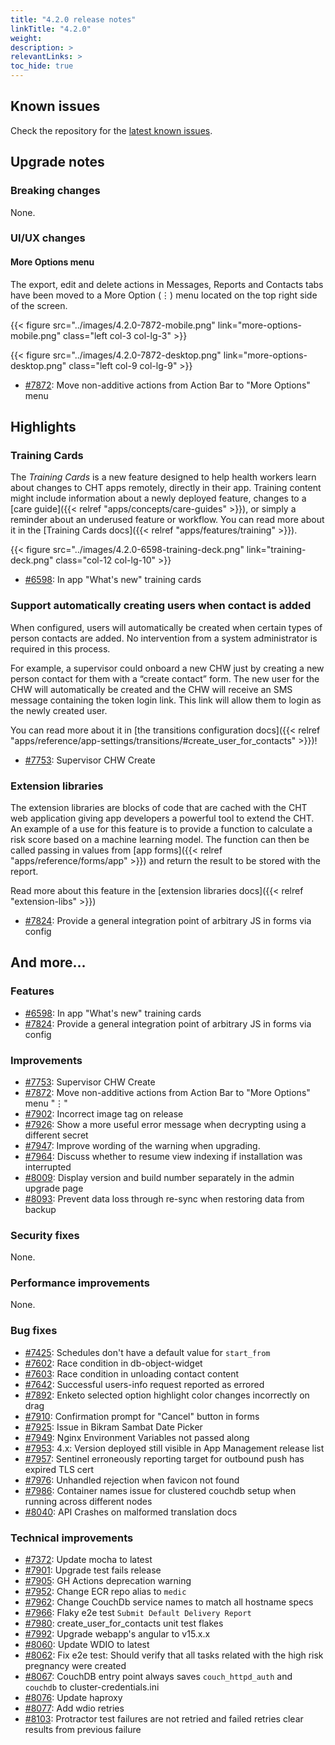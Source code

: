 ```yaml
---
title: "4.2.0 release notes"
linkTitle: "4.2.0"
weight:
description: >
relevantLinks: >
toc_hide: true
---
```


## Known issues

Check the repository for the [latest known issues](https://github.com/medic/cht-core/issues?q=is%3Aissue+label%3A%22Affects%3A+4.2.0%22).

## Upgrade notes

### Breaking changes

None.

### UI/UX changes

#### More Options menu

The export, edit and delete actions in Messages, Reports and Contacts tabs have been moved to a More Option (⋮) menu located on the top right side of the screen.

{{< figure src="../images/4.2.0-7872-mobile.png" link="more-options-mobile.png" class="left col-3 col-lg-3" >}}

{{< figure src="../images/4.2.0-7872-desktop.png" link="more-options-desktop.png" class="left col-9 col-lg-9" >}}

- [#7872](https://github.com/medic/cht-core/issues/7872): Move non-additive actions from Action Bar to "More Options" menu

## Highlights

### Training Cards

The *Training Cards* is a new feature designed to help health workers learn about changes to CHT apps remotely, directly in their app. Training content might include information about a newly deployed feature, changes to a [care guide]({{< relref "apps/concepts/care-guides" >}}), or simply a reminder about an underused feature or workflow. You can read more about it in the [Training Cards docs]({{< relref "apps/features/training" >}}). 

{{< figure src="../images/4.2.0-6598-training-deck.png" link="training-deck.png" class="col-12 col-lg-10" >}}

- [#6598](https://github.com/medic/cht-core/issues/6598): In app "What's new" training cards

### Support automatically creating users when contact is added

When configured, users will automatically be created when certain types of person contacts are added. No intervention from a system administrator is required in this process.

For example, a supervisor could onboard a new CHW just by creating a new person contact for them with a “create contact” form.  The new user for the CHW will automatically be created and the CHW will receive an SMS message containing the token login link. This link will allow them to login as the newly created user.

You can read more about it in [the transitions configuration docs]({{< relref "apps/reference/app-settings/transitions/#create_user_for_contacts" >}})!

- [#7753](https://github.com/medic/cht-core/issues/7753): Supervisor CHW Create

### Extension libraries

The extension libraries are blocks of code that are cached with the CHT web application giving app developers a powerful tool to extend the CHT. An example of a use for this feature is to provide a function to calculate a risk score based on a machine learning model. The function can then be called passing in values from [app forms]({{< relref "apps/reference/forms/app" >}}) and return the result to be stored with the report.

Read more about this feature in the [extension libraries docs]({{< relref "extension-libs" >}})

- [#7824](https://github.com/medic/cht-core/issues/7824): Provide a general integration point of arbitrary JS in forms via config

## And more...

### Features

- [#6598](https://github.com/medic/cht-core/issues/6598): In app "What's new" training cards
- [#7824](https://github.com/medic/cht-core/issues/7824): Provide a general integration point of arbitrary JS in forms via config

### Improvements

- [#7753](https://github.com/medic/cht-core/issues/7753): Supervisor CHW Create
- [#7872](https://github.com/medic/cht-core/issues/7872): Move non-additive actions from Action Bar to "More Options" menu "⋮"
- [#7902](https://github.com/medic/cht-core/issues/7902): Incorrect image tag on release
- [#7926](https://github.com/medic/cht-core/issues/7926): Show a more useful error message when decrypting using a different secret
- [#7947](https://github.com/medic/cht-core/issues/7947): Improve wording of the warning when upgrading.
- [#7964](https://github.com/medic/cht-core/issues/7964): Discuss whether to resume view indexing if installation was interrupted
- [#8009](https://github.com/medic/cht-core/issues/8009): Display version and build number separately in the admin upgrade page
- [#8093](https://github.com/medic/cht-core/issues/8093): Prevent data loss through re-sync when restoring data from backup

### Security fixes

None.

### Performance improvements

None.

### Bug fixes

- [#7425](https://github.com/medic/cht-core/issues/7425): Schedules don't have a default value for `start_from`
- [#7602](https://github.com/medic/cht-core/issues/7602): Race condition in db-object-widget
- [#7603](https://github.com/medic/cht-core/issues/7603): Race condition in unloading contact content
- [#7642](https://github.com/medic/cht-core/issues/7642): Successful users-info request reported as errored
- [#7892](https://github.com/medic/cht-core/issues/7892): Enketo selected option highlight color changes incorrectly on drag
- [#7910](https://github.com/medic/cht-core/issues/7910): Confirmation prompt for "Cancel" button in forms
- [#7925](https://github.com/medic/cht-core/issues/7925): Issue in Bikram Sambat Date Picker
- [#7949](https://github.com/medic/cht-core/issues/7949): Nginx Environment Variables not passed along
- [#7953](https://github.com/medic/cht-core/issues/7953): 4.x: Version deployed still visible in App Management release list
- [#7957](https://github.com/medic/cht-core/issues/7957): Sentinel erroneously reporting target for outbound push has expired TLS cert
- [#7976](https://github.com/medic/cht-core/issues/7976): Unhandled rejection when favicon not found
- [#7986](https://github.com/medic/cht-core/issues/7986): Container names issue for clustered couchdb setup when running across different nodes
- [#8040](https://github.com/medic/cht-core/issues/8040): API Crashes on malformed translation docs

### Technical improvements

- [#7372](https://github.com/medic/cht-core/issues/7372): Update mocha to latest
- [#7901](https://github.com/medic/cht-core/issues/7901): Upgrade test fails release
- [#7905](https://github.com/medic/cht-core/issues/7905): GH Actions deprecation warning
- [#7952](https://github.com/medic/cht-core/issues/7952): Change ECR repo alias to `medic`
- [#7962](https://github.com/medic/cht-core/issues/7962): Change CouchDb service names to match all hostname specs
- [#7966](https://github.com/medic/cht-core/issues/7966): Flaky e2e test `Submit Default Delivery Report`
- [#7980](https://github.com/medic/cht-core/issues/7980): create_user_for_contacts unit test flakes
- [#7992](https://github.com/medic/cht-core/issues/7992): Upgrade webapp's angular to v15.x.x
- [#8060](https://github.com/medic/cht-core/issues/8060): Update WDIO to latest
- [#8062](https://github.com/medic/cht-core/issues/8062): Fix e2e test: Should verify that all tasks related with the high risk pregnancy were created
- [#8067](https://github.com/medic/cht-core/issues/8067): CouchDB entry point always saves `couch_httpd_auth` and `couchdb` to cluster-credentials.ini
- [#8076](https://github.com/medic/cht-core/issues/8076): Update haproxy
- [#8077](https://github.com/medic/cht-core/issues/8077): Add wdio retries
- [#8103](https://github.com/medic/cht-core/issues/8103): Protractor test failures are not retried and failed retries clear results from previous failure
